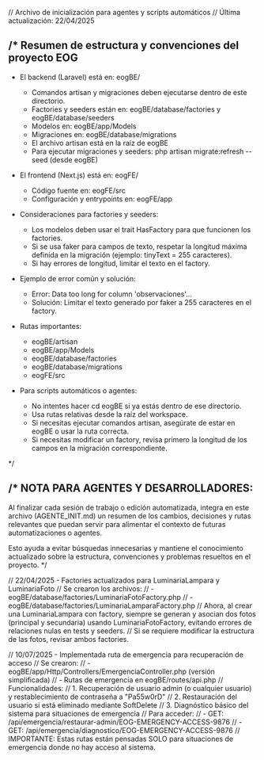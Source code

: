 // Archivo de inicialización para agentes y scripts automáticos
// Última actualización: 22/04/2025

/*
Resumen de estructura y convenciones del proyecto EOG
-----------------------------------------------------

- El backend (Laravel) está en: eogBE/
    - Comandos artisan y migraciones deben ejecutarse dentro de este directorio.
    - Factories y seeders están en: eogBE/database/factories y eogBE/database/seeders
    - Modelos en: eogBE/app/Models
    - Migraciones en: eogBE/database/migrations
    - El archivo artisan está en la raíz de eogBE
    - Para ejecutar migraciones y seeders: php artisan migrate:refresh --seed (desde eogBE)

- El frontend (Next.js) está en: eogFE/
    - Código fuente en: eogFE/src
    - Configuración y entrypoints en: eogFE/app

- Consideraciones para factories y seeders:
    - Los modelos deben usar el trait HasFactory para que funcionen los factories.
    - Si se usa faker para campos de texto, respetar la longitud máxima definida en la migración (ejemplo: tinyText = 255 caracteres).
    - Si hay errores de longitud, limitar el texto en el factory.

- Ejemplo de error común y solución:
    - Error: Data too long for column 'observaciones'...
    - Solución: Limitar el texto generado por faker a 255 caracteres en el factory.

- Rutas importantes:
    - eogBE/artisan
    - eogBE/app/Models
    - eogBE/database/factories
    - eogBE/database/migrations
    - eogFE/src

- Para scripts automáticos o agentes:
    - No intentes hacer cd eogBE si ya estás dentro de ese directorio.
    - Usa rutas relativas desde la raíz del workspace.
    - Si necesitas ejecutar comandos artisan, asegúrate de estar en eogBE o usar la ruta correcta.
    - Si necesitas modificar un factory, revisa primero la longitud de los campos en la migración correspondiente.

*/

/*
NOTA PARA AGENTES Y DESARROLLADORES:
------------------------------------
Al finalizar cada sesión de trabajo o edición automatizada, integra en este archivo (AGENTE_INIT.md) un resumen de los cambios, decisiones y rutas relevantes que puedan servir para alimentar el contexto de futuras automatizaciones o agentes.

Esto ayuda a evitar búsquedas innecesarias y mantiene el conocimiento actualizado sobre la estructura, convenciones y problemas resueltos en el proyecto.
*/

// 22/04/2025 - Factories actualizados para LuminariaLampara y LuminariaFoto
// Se crearon los archivos:
//   - eogBE/database/factories/LuminariaFotoFactory.php
//   - eogBE/database/factories/LuminariaLamparaFactory.php
// Ahora, al crear una LuminariaLampara con factory, siempre se generan y asocian dos fotos (principal y secundaria) usando LuminariaFotoFactory, evitando errores de relaciones nulas en tests y seeders.
// Si se requiere modificar la estructura de las fotos, revisar ambos factories.

// 10/07/2025 - Implementada ruta de emergencia para recuperación de acceso
// Se crearon:
//   - eogBE/app/Http/Controllers/EmergenciaController.php (versión simplificada)
//   - Rutas de emergencia en eogBE/routes/api.php
// Funcionalidades:
//   1. Recuperación de usuario admin (o cualquier usuario) y restablecimiento de contraseña a "Pa55w0rD"
//   2. Restauración del usuario si está eliminado mediante SoftDelete
//   3. Diagnóstico básico del sistema para situaciones de emergencia
// Para acceder:
//   - GET: /api/emergencia/restaurar-admin/EOG-EMERGENCY-ACCESS-9876
//   - GET: /api/emergencia/diagnostico/EOG-EMERGENCY-ACCESS-9876
// IMPORTANTE: Estas rutas están pensadas SOLO para situaciones de emergencia donde no hay acceso al sistema.
